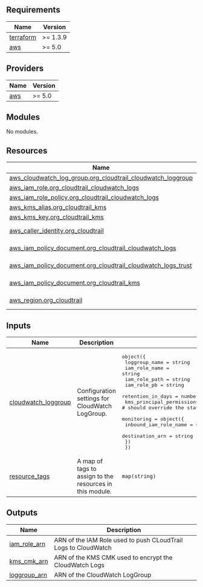 <!-- BEGIN_TF_DOCS -->
## Requirements

| Name | Version |
|------|---------|
| <a name="requirement_terraform"></a> [terraform](#requirement\_terraform) | >= 1.3.9 |
| <a name="requirement_aws"></a> [aws](#requirement\_aws) | >= 5.0 |

## Providers

| Name | Version |
|------|---------|
| <a name="provider_aws"></a> [aws](#provider\_aws) | >= 5.0 |

## Modules

No modules.

## Resources

| Name | Type |
|------|------|
| [aws_cloudwatch_log_group.org_cloudtrail_cloudwatch_loggroup](https://registry.terraform.io/providers/hashicorp/aws/latest/docs/resources/cloudwatch_log_group) | resource |
| [aws_iam_role.org_cloudtrail_cloudwatch_logs](https://registry.terraform.io/providers/hashicorp/aws/latest/docs/resources/iam_role) | resource |
| [aws_iam_role_policy.org_cloudtrail_cloudwatch_logs](https://registry.terraform.io/providers/hashicorp/aws/latest/docs/resources/iam_role_policy) | resource |
| [aws_kms_alias.org_cloudtrail_kms](https://registry.terraform.io/providers/hashicorp/aws/latest/docs/resources/kms_alias) | resource |
| [aws_kms_key.org_cloudtrail_kms](https://registry.terraform.io/providers/hashicorp/aws/latest/docs/resources/kms_key) | resource |
| [aws_caller_identity.org_cloudtrail](https://registry.terraform.io/providers/hashicorp/aws/latest/docs/data-sources/caller_identity) | data source |
| [aws_iam_policy_document.org_cloudtrail_cloudwatch_logs](https://registry.terraform.io/providers/hashicorp/aws/latest/docs/data-sources/iam_policy_document) | data source |
| [aws_iam_policy_document.org_cloudtrail_cloudwatch_logs_trust](https://registry.terraform.io/providers/hashicorp/aws/latest/docs/data-sources/iam_policy_document) | data source |
| [aws_iam_policy_document.org_cloudtrail_kms](https://registry.terraform.io/providers/hashicorp/aws/latest/docs/data-sources/iam_policy_document) | data source |
| [aws_region.org_cloudtrail](https://registry.terraform.io/providers/hashicorp/aws/latest/docs/data-sources/region) | data source |

## Inputs

| Name | Description | Type | Default | Required |
|------|-------------|------|---------|:--------:|
| <a name="input_cloudwatch_loggroup"></a> [cloudwatch\_loggroup](#input\_cloudwatch\_loggroup) | Configuration settings for CloudWatch LogGroup. | <pre>object({<br/>    loggroup_name             = string<br/>    iam_role_name             = string<br/>    iam_role_path             = string<br/>    iam_role_pb               = string<br/>    retention_in_days         = number<br/>    kms_principal_permissions = list(string) # should override the statement_id 'PrincipalPermissions'<br/>    monitoring = object({<br/>      inbound_iam_role_name = string<br/>      destination_arn       = string<br/>    })<br/>  })</pre> | n/a | yes |
| <a name="input_resource_tags"></a> [resource\_tags](#input\_resource\_tags) | A map of tags to assign to the resources in this module. | `map(string)` | n/a | yes |

## Outputs

| Name | Description |
|------|-------------|
| <a name="output_iam_role_arn"></a> [iam\_role\_arn](#output\_iam\_role\_arn) | ARN of the IAM Role used to push CLoudTrail Logs to CloudWatch |
| <a name="output_kms_cmk_arn"></a> [kms\_cmk\_arn](#output\_kms\_cmk\_arn) | ARN of the KMS CMK used to encrypt the CloudWatch Logs |
| <a name="output_loggroup_arn"></a> [loggroup\_arn](#output\_loggroup\_arn) | ARN of the CloudWatch LogGroup |
<!-- END_TF_DOCS -->
